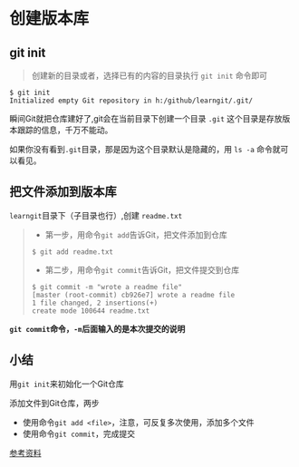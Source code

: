 # 创建版本库

## git init

> 创建新的目录或者，选择已有的内容的目录执行 `git init` 命令即可

```
$ git init
Initialized empty Git repository in h:/github/learngit/.git/
```

瞬间Git就把仓库建好了,git会在当前目录下创建一个目录 `.git` 这个目录是存放版本跟踪的信息，千万不能动。

如果你没有看到`.git`目录，那是因为这个目录默认是隐藏的，用 `ls -a` 命令就可以看见。


## 把文件添加到版本库

`learngit`目录下（子目录也行）,创建 `readme.txt`

> * 第一步，用命令`git add`告诉Git，把文件添加到仓库
>
> ```
> $ git add readme.txt
> ```
>
> * 第二步，用命令`git commit`告诉Git，把文件提交到仓库
>
> ```
> $ git commit -m "wrote a readme file"
> [master (root-commit) cb926e7] wrote a readme file
> 1 file changed, 2 insertions(+)
> create mode 100644 readme.txt
> ```
>

**`git commit`命令，`-m`后面输入的是本次提交的说明**


## 小结

用`git init`来初始化一个Git仓库

添加文件到Git仓库，两步

 * 使用命令`git add <file>`，注意，可反复多次使用，添加多个文件
 * 使用命令`git commit`，完成提交



[参考资料](http://www.liaoxuefeng.com/wiki/0013739516305929606dd18361248578c67b8067c8c017b000/0013743256916071d599b3aed534aaab22a0db6c4e07fd0000)
